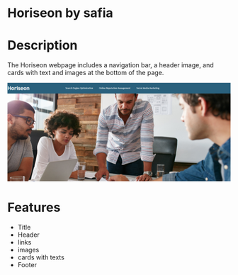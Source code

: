 # Horiseon by safia

# Description
The Horiseon webpage includes a navigation bar, a header image, and cards with text and images at the bottom of the page.

![Horiseon webpage screenshot](./assets/images/HoriseonScreenshot.png)

# Features
- Title
- Header
- links
- images
- cards with texts
- Footer